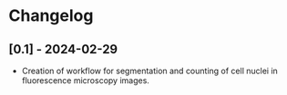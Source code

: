 # Changelog

## [0.1] - 2024-02-29

- Creation of workflow for segmentation and counting of cell nuclei in fluorescence microscopy images.
